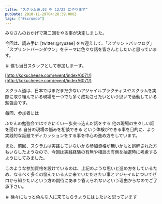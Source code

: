```yaml
---
title: "スクラム道.02 を 12/22 にやります"
pubDate: 2010-11-29T04:28:39.000Z
tags: ["#scrumdo"]
---
```


みなさんのおかげで第二回をやる事が決定しました。

今回は、読み手に [twitter:@ryuzee] をお迎えして、「スプリントバックログ」「スプリントバーンダウン」をテーマに色々な話を皆さんとしたいと思っています。

＃ 僕も当日スタッフとして参加しまーす。

[http://kokucheese.com/event/index/6071/](http://kokucheese.com/event/index/6071/)

スクラム道は、日本ではまだまだ少ないアジャイルプラクティスやスクラムを実際に取り組んでいる現場を一つでも多く成功させたいという思いで活動している勉強会です。

毎回、参加者には

ふだんの勉強会ではできにくい一歩突っ込んだ話をする
他の現場の生々しい話を聞ける
自分の現場の悩みを相談できる
という体験ができる事を目的に、より実践的な話題でディカッションをする事を中心の進め方をしています。

また、前回、スクラムは実践していないから参加資格が無いかもと誤解された方もいらしたようなので、今回は実践経験の有無や相談の有無を抽選時に考慮するようにしてみました。

このような参加資格を設けているのは、上記のような思いと進め方をしているため、なるべく多くの悩んでいる人に来ていただきたい事とアジャイルについてゼロから知りたいという方の期待にあまり答えられないという理由からなのでご了承下さい。

＃ 徐々にもっと色んな人に来てもらうようにはしたいと思っています